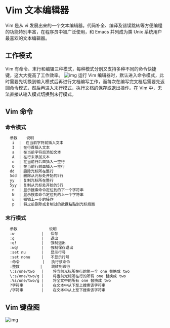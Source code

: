 # Vim 文本编辑器
Vim 是从 vi 发展出来的一个文本编辑器。代码补全、编译及错误跳转等方便编程的功能特别丰富，在程序员中被广泛使用，和 Emacs 并列成为类 Unix 系统用户最喜欢的文本编辑器。

## 工作模式
Vim 有命令、末行和编辑三种模式，每种模式分别又支持多种不同的命令快捷键，这大大提高了工作效率。
![img](/vim-1.png)
运行 Vim 编辑器时，默认进入命令模式，此时需要先切换到输入模式后再进行文档编写工作，而每次在编写完文档后需要先返回命令模式，然后再进入末行模式，执行文档的保存或退出操作。在 Vim 中，无法直接从输入模式切换到末行模式。

## Vim 命令
### 命令模式
```md
  参数    说明
   i  |  在当前字符前插入文本 
   I  | 在行首插入文本 
   a  | 在当前字符后添加文本 
   A  | 在行末添加文本 
   o  | 在当前行后面插入一空行 
   O  | 在当前行前面插入一空行 
  dd  | 删除光标所在整行 
  5dd | 删除从光标处开始的5行
  yy  | 复制光标所在整行 
  5yy | 复制从光标处开始的5行 
   n  | 显示搜索命令定位到的下一个字符串 
   N  | 显示搜索命令定位到的上一个字符串 
   u  | 撤销上一步的操作 
   p  | 将之前删除或复制过的数据粘贴到光标后面 
```

### 末行模式
```md
  参数              说明
  :w            |   保存 
  :q            |   退出 
  :q!           |   强制退出 
  :wq!          |   强制保存退出 
  :set nu       |   显示行号 
  :set nonu     |   不显示行号 
  :命令          |   执行该命令 
  :整数         |    跳转到该行 
  \:s/one/two   |    将当前光标所在行的第一个 one 替换成 two 
  \:s/one/two/g |    将当前光标所在行的所有 one 替换成 two 
  :%s/one/two/g |    将全文中的所有 one 替换成 two 
  ?字符串        |    在文本中从下至上搜索该字符串 
  /字符串        |    在文本中从上至下搜索该字符串 
```

## Vim 键盘图
![img](/vim-2.png)